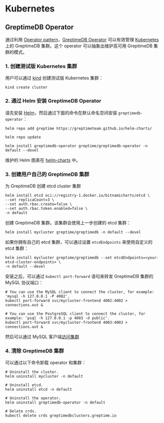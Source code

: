 # Kubernetes

## GreptimeDB Operator

通过利用 [Operator pattern](https://kubernetes.io/docs/concepts/extend-kubernetes/operator/)，[GreptimeDB Operator](https://github.com/GreptimeTeam/greptimedb-operator) 可以有效管理 [Kubernetes](https://kubernetes.io/) 上的 GreptimeDB 集群。这个 operator 可以抽象出维护高可用 GreptimeDB 集群的模式。

### 1. 创建测试版 Kubernetes 集群

用户可以通过 [kind][4] 创建测试版 Kubernetes 集群：

```shell
kind create cluster
```

### 2. 通过 Helm 安装 GreptimeDB Operator

请先安装 [Helm][5]，然后通过下面的命令在默认命名空间安装 `greptimedb-operator`：

```shell
helm repo add greptime https://greptimeteam.github.io/helm-charts/
```

```shell
helm repo update
```

```shell
helm install greptimedb-operator greptime/greptimedb-operator -n default --devel
```

维护的 Helm 图表在 [helm-charts][6] 中。

### 3. 创建用户自己的 GreptimeDB 集群

为 GreptimeDB 创建 etcd cluster 集群
```shell
helm install etcd oci://registry-1.docker.io/bitnamicharts/etcd \
--set replicaCount=3 \
--set auth.rbac.create=false \
--set auth.rbac.token.enabled=false \
-n default
```

创建 GreptimeDB 集群。该集群会使用上一步创建的 etcd 集群：

```shell
helm install mycluster greptime/greptimedb -n default --devel
```

如果你拥有自己的 etcd 集群，可以通过设置 `etcdEndpoints` 来使用自定义的 etcd 集群：

```shell
helm install mycluster greptime/greptimedb --set etcdEndpoints=<your-etcd-cluster-endpoints> \
-n default --devel
```

安装之后，可以通过 `kubectl port-forward` 语句来转发 GreptimeDB 集群的 MySQL 协议端口：

```shell
# You can use the MySQL client to connect the cluster, for example: 'mysql -h 127.0.0.1 -P 4002'.
kubectl port-forward svc/mycluster-frontend 4002:4002 > connections.out &

# You can use the PostgreSQL client to connect the cluster, for example: 'psql -h 127.0.0.1 -p 4003 -d public'.
kubectl port-forward svc/mycluster-frontend 4003:4003 > connections.out &
```

然后可以通过 MySQL 客户端[访问集群](/getting-started/try-out-greptimedb.md#Connect)

### 4. 清除 GreptimeDB 集群

可以通过以下命令卸载 operator 和集群：

```shell
# Uninstall the cluster.
helm uninstall mycluster -n default
```

```shell
# Uninstall etcd.
helm uninstall etcd -n default
```

```shell
# Uninstall the operator.
helm uninstall greptimedb-operator -n default
```

```shell
# Delete crds.
kubectl delete crds greptimedbclusters.greptime.io
```

[1]: https://github.com/GreptimeTeam/greptimedb-operator
[4]: https://kind.sigs.k8s.io/docs/user/quick-start/
[5]: https://helm.sh/docs/intro/install/
[6]: https://github.com/GreptimeTeam/helm-charts
